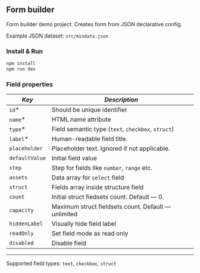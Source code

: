 ## Form builder

Form builder demo project. Creates form from JSON declarative config.

Example JSON dataset: `src/mindata.json`

### Install & Run

```bash
npm install
npm run dev
```

### Field properties

| *Key*           | *Description*                                              |
| --------------- | ---------------------------------------------------------- |
| `id`*           | Should be unique identifier                                |
| `name`*         | HTML name attribute                                        |
| `type`*         | Field semantic type (`text`, `checkbox`, `struct`)         |
| `label`*        | Human-readable field title.                                |
| `placeholder`   | Placeholder text. Ignored if not applicable.               |
| `defaultValue`  | Initial field value                                        |
| `step`          | Step for fields like `number`, `range` etc.                |
| `assets`        | Data array for `select` field                              |
| `struct`        | Fields array inside structure field                        |
| `count`         | Initial struct fiedsets count. Default — 0.                |
| `capacity`      | Maximum struct fieldsets count. Default — unlimited        |
| `hiddenLabel`   | Visually hide field label                                  |
| `readOnly`      | Set field mode as read only                                |
| `disabled`      | Disable field                                              |
--------------------------------------------------------------------------------

Supported field types: `text`, `checkbox`, `struct`
